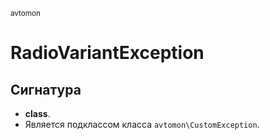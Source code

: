 <small>avtomon</small>

RadioVariantException
=====================

Сигнатура
---------

- **class**.
- Является подклассом класса `avtomon\CustomException`.
